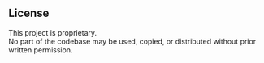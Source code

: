 ## License
This project is proprietary.  
No part of the codebase may be used, copied, or distributed without prior written permission.
